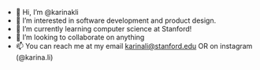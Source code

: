 - 👋 Hi, I’m @karinakli
- 👀 I’m interested in software development and product design. 
- 🌱 I’m currently learning computer science at Stanford!
- 💞️ I’m looking to collaborate on anything
- 📫 You can reach me at my email karinali@stanford.edu OR on instagram (@karina.li)

<!---
karinakli/karinakli is a ✨ special ✨ repository because its `README.md` (this file) appears on your GitHub profile.
You can click the Preview link to take a look at your changes.
--->
